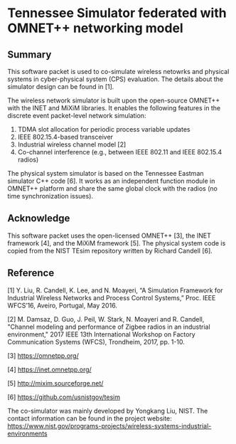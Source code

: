 # Tennessee Simulator federated with OMNET++ networking model

## Summary

This software packet is used to co-simulate wireless netowrks and physical systems in cyber-physical system (CPS) evaluation. The details about the simulator design can be found in [1]. 

The wireless network simulator is built upon the open-source OMNET++ with the INET and MiXiM libraries. It enables the following features in the discrete event packet-level network simulation:
1. TDMA slot allocation for periodic process variable updates
2. IEEE 802.15.4-based transceiver
3. Industrial wireless channel model [2]
4. Co-channel interference (e.g., between IEEE 802.11 and IEEE 802.15.4 radios)

The physical system simulator is based on the Tennessee Eastman simulator C++ code [6]. It works as an independent function module in OMNET++ platform and share the same global clock with the radios (no time synchronization issues).


## Acknowledge
This software packet uses the open-licensed OMNET++ [3], the INET framework [4], and the MiXiM framework [5]. The physical system code is copied from the NIST TEsim repository written by Richard Candell [6]. 

## Reference
[1] Y. Liu, R. Candell, K. Lee, and N. Moayeri, “A Simulation Framework for Industrial Wireless Networks and Process Control Systems,” Proc. IEEE WFCS’16, Aveiro, Portugal, May 2016.

[2] M. Damsaz, D. Guo, J. Peil, W. Stark, N. Moayeri and R. Candell, "Channel modeling and performance of Zigbee radios in an industrial environment," 2017 IEEE 13th International Workshop on Factory Communication Systems (WFCS), Trondheim, 2017, pp. 1-10.

[3] https://omnetpp.org/

[4] https://inet.omnetpp.org/

[5] http://mixim.sourceforge.net/

[6] https://github.com/usnistgov/tesim

The co-simulator was mainly developed by Yongkang Liu, NIST. The contact information can be found in the project website: https://www.nist.gov/programs-projects/wireless-systems-industrial-environments
